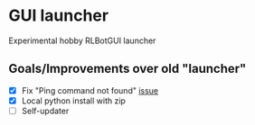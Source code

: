 # GUI launcher

Experimental hobby RLBotGUI launcher

## Goals/Improvements over old "launcher"

* [X] Fix "Ping command not found" [issue](https://discord.com/channels/348658686962696195/1076612216385708142)
* [X] Local python install with zip
* [ ] Self-updater